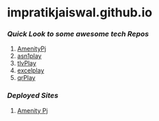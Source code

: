 # impratikjaiswal.github.io

### *Quick Look to some awesome tech Repos*  
 
1. <a href="https://impratikjaiswal.github.io/AmenityPjApp/">AmenityPj</a>
1. <a href="https://impratikjaiswal.github.io/asn1play/">asn1play</a>
1. <a href="https://impratikjaiswal.github.io/tlvPlay/">tlvPlay</a>
1. <a href="https://impratikjaiswal.github.io/excelPlay/">excelplay</a>
1. <a href="https://impratikjaiswal.github.io/qrPlay/">qrPlay</a>

### *Deployed Sites*
1. <a href="http://ec2-18-224-52-91.us-east-2.compute.amazonaws.com">Amenity Pj</a>